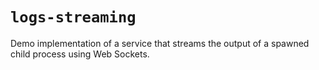 # `logs-streaming`

Demo implementation of a service that streams the output of a spawned child process using Web Sockets.